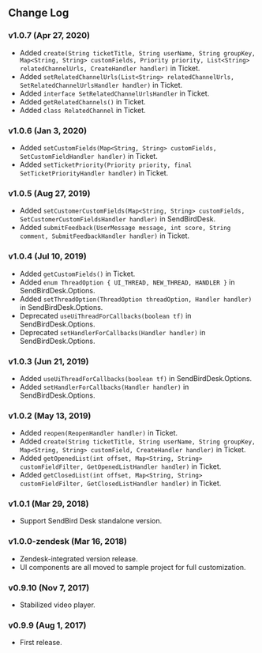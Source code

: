 ## Change Log

### v1.0.7 (Apr 27, 2020)
* Added `create(String ticketTitle, String userName, String groupKey, Map<String, String> customFields, Priority priority, List<String> relatedChannelUrls, CreateHandler handler)` in Ticket.
* Added `setRelatedChannelUrls(List<String> relatedChannelUrls, SetRelatedChannelUrlsHandler handler)` in Ticket.
* Added `interface SetRelatedChannelUrlsHandler` in Ticket.
* Added `getRelatedChannels()` in Ticket.
* Added `class RelatedChannel` in Ticket.

### v1.0.6 (Jan 3, 2020)
* Added `setCustomFields(Map<String, String> customFields, SetCustomFieldHandler handler)` in Ticket.
* Added `setTicketPriority(Priority priority, final SetTicketPriorityHandler handler)` in Ticket.

### v1.0.5 (Aug 27, 2019)
* Added `setCustomerCustomFields(Map<String, String> customFields, SetCustomerCustomFieldsHandler handler)` in SendBirdDesk.
* Added `submitFeedback(UserMessage message, int score, String comment, SubmitFeedbackHandler handler)` in Ticket.

### v1.0.4 (Jul 10, 2019)
* Added `getCustomFields()` in Ticket.
* Added `enum ThreadOption { UI_THREAD, NEW_THREAD, HANDLER }` in SendBirdDesk.Options.
* Added `setThreadOption(ThreadOption threadOption, Handler handler)` in SendBirdDesk.Options.
* Deprecated `useUiThreadForCallbacks(boolean tf)` in SendBirdDesk.Options.
* Deprecated `setHandlerForCallbacks(Handler handler)` in SendBirdDesk.Options.

### v1.0.3 (Jun 21, 2019)
* Added `useUiThreadForCallbacks(boolean tf)` in SendBirdDesk.Options.
* Added `setHandlerForCallbacks(Handler handler)` in SendBirdDesk.Options.

### v1.0.2 (May 13, 2019)
* Added `reopen(ReopenHandler handler)` in Ticket.
* Added `create(String ticketTitle, String userName, String groupKey, Map<String, String> customField, CreateHandler handler)` in Ticket.
* Added `getOpenedList(int offset, Map<String, String> customFieldFilter, GetOpenedListHandler handler)` in Ticket.
* Added `getClosedList(int offset, Map<String, String> customFieldFilter, GetClosedListHandler handler)` in Ticket.

### v1.0.1 (Mar 29, 2018)
* Support SendBird Desk standalone version.

### v1.0.0-zendesk (Mar 16, 2018)
* Zendesk-integrated version release.
* UI components are all moved to sample project for full customization.

### v0.9.10 (Nov 7, 2017)
* Stabilized video player.

### v0.9.9 (Aug 1, 2017)
* First release.
